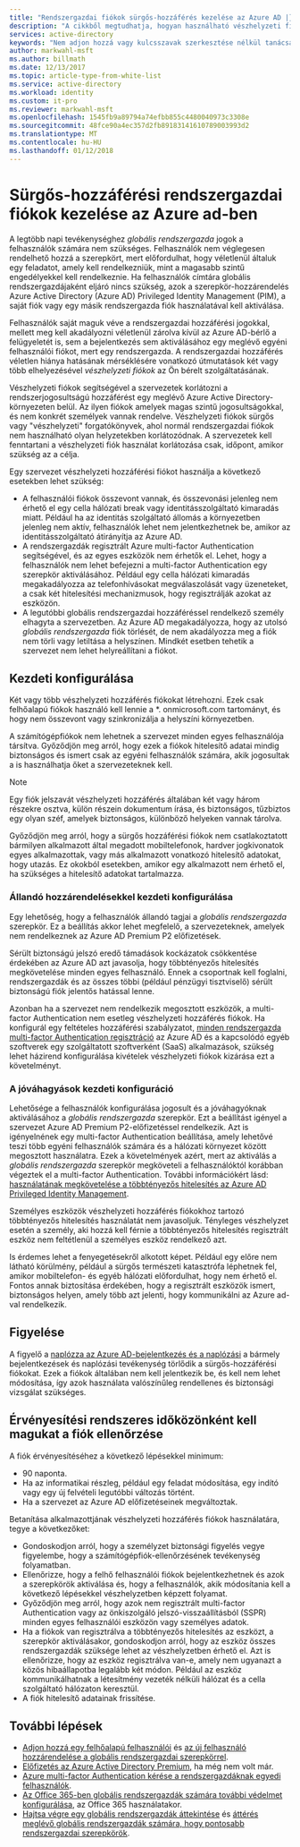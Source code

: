 ```yaml
---
title: "Rendszergazdai fiókok sürgős-hozzáférés kezelése az Azure AD |} Microsoft Docs"
description: "A cikkből megtudhatja, hogyan használható vészhelyzeti fiókok segítségével a szervezetek korlátozni a rendszerjogosultságú hozzáférést egy meglévő Azure Active Directory-környezeten belül."
services: active-directory
keywords: "Nem adjon hozzá vagy kulcsszavak szerkesztése nélkül tanácsadás a Keresőmotor-optimalizálást végző szakemberrel."
author: markwahl-msft
ms.author: billmath
ms.date: 12/13/2017
ms.topic: article-type-from-white-list
ms.service: active-directory
ms.workload: identity
ms.custom: it-pro
ms.reviewer: markwahl-msft
ms.openlocfilehash: 1545fb9a89794a74efbb855c4480040973c3308e
ms.sourcegitcommit: 48fce90a4ec357d2fb89183141610789003993d2
ms.translationtype: MT
ms.contentlocale: hu-HU
ms.lasthandoff: 01/12/2018
---
```

# <a name="manage-emergency-access-administrative-accounts-in-azure-ad"></a>Sürgős-hozzáférési rendszergazdai fiókok kezelése az Azure ad-ben 

A legtöbb napi tevékenységhez *globális rendszergazda* jogok a felhasználók számára nem szükséges. Felhasználók nem véglegesen rendelhető hozzá a szerepkört, mert előfordulhat, hogy véletlenül általuk egy feladatot, amely kell rendelkezniük, mint a magasabb szintű engedélyekkel kell rendelkeznie. Ha felhasználók címtára globális rendszergazdájaként eljáró nincs szükség, azok a szerepkör-hozzárendelés Azure Active Directory (Azure AD) Privileged Identity Management (PIM), a saját fiók vagy egy másik rendszergazda fiók használatával kell aktiválása.

Felhasználók saját maguk véve a rendszergazdai hozzáférési jogokkal, mellett meg kell akadályozni véletlenül zárolva kívül az Azure AD-bérlő a felügyeletét is, sem a bejelentkezés sem aktiválásához egy meglévő egyéni felhasználói fiókot, mert egy rendszergazda. A rendszergazdai hozzáférés véletlen hiánya hatásának mérséklésére vonatkozó útmutatások két vagy több elhelyezésével *vészhelyzeti fiókok* az Ön bérelt szolgáltatásának.

Vészhelyzeti fiókok segítségével a szervezetek korlátozni a rendszerjogosultságú hozzáférést egy meglévő Azure Active Directory-környezeten belül. Az ilyen fiókok amelyek magas szintű jogosultságokkal, és nem konkrét személyek vannak rendelve. Vészhelyzeti fiókok sürgős vagy "vészhelyzeti" forgatókönyvek, ahol normál rendszergazdai fiókok nem használható olyan helyzetekben korlátozódnak. A szervezetek kell fenntartani a vészhelyzeti fiók használat korlátozása csak, időpont, amikor szükség az a célja.

Egy szervezet vészhelyzeti hozzáférési fiókot használja a következő esetekben lehet szükség:

 - A felhasználói fiókok összevont vannak, és összevonási jelenleg nem érhető el egy cella hálózati break vagy identitásszolgáltató kimaradás miatt. Például ha az identitás szolgáltató állomás a környezetben jelenleg nem aktív, felhasználók lehet nem jelentkezhetnek be, amikor az identitásszolgáltató átirányítja az Azure AD. 
 - A rendszergazdák regisztrált Azure multi-factor Authentication segítségével, és az egyes eszközök nem érhetők el. Lehet, hogy a felhasználók nem lehet befejezni a multi-factor Authentication egy szerepkör aktiválásához. Például egy cella hálózati kimaradás megakadályozza az telefonhívásokat megválaszolását vagy üzeneteket, a csak két hitelesítési mechanizmusok, hogy regisztrálják azokat az eszközön. 
 - A legutóbbi globális rendszergazdai hozzáféréssel rendelkező személy elhagyta a szervezetben. Az Azure AD megakadályozza, hogy az utolsó *globális rendszergazda* fiók törlését, de nem akadályozza meg a fiók nem törli vagy letiltása a helyszínen. Mindkét esetben tehetik a szervezet nem lehet helyreállítani a fiókot.

## <a name="initial-configuration"></a>Kezdeti konfigurálása

Két vagy több vészhelyzeti hozzáférés fiókokat létrehozni. Ezek csak felhőalapú fiókok használó kell lennie a \*. onmicrosoft.com tartományt, és hogy nem összevont vagy szinkronizálja a helyszíni környezetben. 

A számítógépfiókok nem lehetnek a szervezet minden egyes felhasználója társítva. Győződjön meg arról, hogy ezek a fiókok hitelesítő adatai mindig biztonságos és ismert csak az egyéni felhasználók számára, akik jogosultak a is használhatja őket a szervezeteknek kell. 

> [!NOTE]
> Egy fiók jelszavát vészhelyzeti hozzáférés általában két vagy három részekre osztva, külön részein dokumentum írása, és biztonságos, tűzbiztos egy olyan széf, amelyek biztonságos, különböző helyeken vannak tárolva. 
>
> Győződjön meg arról, hogy a sürgős hozzáférési fiókok nem csatlakoztatott bármilyen alkalmazott által megadott mobiltelefonok, hardver jogkivonatok egyes alkalmazottak, vagy más alkalmazott vonatkozó hitelesítő adatokat, hogy utazás. Ez okokból esetekben, amikor egy alkalmazott nem érhető el, ha szükséges a hitelesítő adatokat tartalmazza. 

### <a name="initial-configuration-with-permanent-assignments"></a>Állandó hozzárendelésekkel kezdeti konfigurálása

Egy lehetőség, hogy a felhasználók állandó tagjai a *globális rendszergazda* szerepkör. Ez a beállítás akkor lehet megfelelő, a szervezeteknek, amelyek nem rendelkeznek az Azure AD Premium P2 előfizetések.

Sérült biztonságú jelszó eredő támadások kockázatok csökkentése érdekében az Azure AD azt javasolja, hogy többtényezős hitelesítés megkövetelése minden egyes felhasználó. Ennek a csoportnak kell foglalni, rendszergazdák és az összes többi (például pénzügyi tisztviselő) sérült biztonságú fiók jelentős hatással lenne. 

Azonban ha a szervezet nem rendelkezik megosztott eszközök, a multi-factor Authentication nem esetleg vészhelyzeti hozzáférés fiókok. Ha konfigurál egy feltételes hozzáférési szabályzatot, [minden rendszergazda multi-factor Authentication regisztráció](https://docs.microsoft.com/azure/multi-factor-authentication/multi-factor-authentication-get-started-user-states) az Azure AD és a kapcsolódó egyéb szoftverek egy szolgáltatott szoftverként (SaaS) alkalmazások, szükség lehet házirend konfigurálása kivételek vészhelyzeti fiókok kizárása ezt a követelményt.

### <a name="initial-configuration-with-approvals"></a>A jóváhagyások kezdeti konfiguráció

Lehetősége a felhasználók konfigurálása jogosult és a jóváhagyóknak aktiválásához a *globális rendszergazda* szerepkör. Ezt a beállítást igényel a szervezet Azure AD Premium P2-előfizetéssel rendelkezik. Azt is igényelnének egy multi-factor Authentication beállítása, amely lehetővé teszi több egyéni felhasználók számára és a hálózati környezet között megosztott használatra. Ezek a követelmények azért, mert az aktiválás a *globális rendszergazda* szerepkör megköveteli a felhasználóktól korábban végeztek el a multi-factor Authentication. További információkért lásd: [használatának megkövetelése a többtényezős hitelesítés az Azure AD Privileged Identity Management](https://docs.microsoft.com/azure/active-directory/active-directory-privileged-identity-management-how-to-require-mfa).

Személyes eszközök vészhelyzeti hozzáférés fiókokhoz tartozó többtényezős hitelesítés használatát nem javasoljuk. Tényleges vészhelyzet esetén a személy, aki hozzá kell férnie a többtényezős hitelesítés regisztrált eszköz nem feltétlenül a személyes eszköz rendelkező azt. 

Is érdemes lehet a fenyegetésekről alkotott képet. Például egy előre nem látható körülmény, például a sürgős természeti katasztrófa léphetnek fel, amikor mobiltelefon- és egyéb hálózati előfordulhat, hogy nem érhető el. Fontos annak biztosítása érdekében, hogy a regisztrált eszközök ismert, biztonságos helyen, amely több azt jelenti, hogy kommunikálni az Azure ad-val rendelkezik.

## <a name="ongoing-monitoring"></a>Figyelése

A figyelő a [naplózza az Azure AD-bejelentkezés és a naplózási](https://docs.microsoft.com/azure/active-directory/active-directory-reporting-activity-sign-ins) a bármely bejelentkezések és naplózási tevékenység törlődik a sürgős-hozzáférési fiókokat. Ezek a fiókok általában nem kell jelentkezik be, és kell nem lehet módosítása, így azok használata valószínűleg rendellenes és biztonsági vizsgálat szükséges.

## <a name="account-check-validation-must-occur-at-regular-intervals"></a>Érvényesítési rendszeres időközönként kell magukat a fiók ellenőrzése

A fiók érvényesítéséhez a következő lépésekkel minimum:
- 90 naponta.
- Ha az informatikai részleg, például egy feladat módosítása, egy indító vagy egy új felvételi legutóbbi változás történt.
- Ha a szervezet az Azure AD előfizetéseinek megváltoztak.

Betanítása alkalmazottjának vészhelyzeti hozzáférés fiókok használatára, tegye a következőket:

* Gondoskodjon arról, hogy a személyzet biztonsági figyelés vegye figyelembe, hogy a számítógépfiók-ellenőrzésének tevékenység folyamatban.
* Ellenőrizze, hogy a felhő felhasználói fiókok bejelentkezhetnek és azok a szerepkörök aktiválása és, hogy a felhasználók, akik módosítania kell a következő lépésekkel vészhelyzetben képzett folyamat.
* Győződjön meg arról, hogy azok nem regisztrált multi-factor Authentication vagy az önkiszolgáló jelszó-visszaállításból (SSPR) minden egyes felhasználói eszközön vagy személyes adatok. 
* Ha a fiókok van regisztrálva a többtényezős hitelesítés az eszközt, a szerepkör aktiválásakor, gondoskodjon arról, hogy az eszköz összes rendszergazdák szüksége lehet az vészhelyzetben érhető el. Azt is ellenőrizze, hogy az eszköz regisztrálva van-e, amely nem ugyanazt a közös hibaállapotba legalább két módon. Például az eszköz kommunikálhatnak a létesítmény vezeték nélküli hálózat és a cella szolgáltató hálózaton keresztül.
* A fiók hitelesítő adatainak frissítése.

## <a name="next-steps"></a>További lépések
- [Adjon hozzá egy felhőalapú felhasználói](add-users-azure-active-directory.md) és [az új felhasználó hozzárendelése a globális rendszergazdai szerepkörrel](active-directory-users-assign-role-azure-portal.md).
- [Előfizetés az Azure Active Directory Premium](active-directory-get-started-premium.md), ha még nem volt már.
- [Azure multi-factor Authentication kérése a rendszergazdáknak egyedi felhasználók](https://docs.microsoft.com/azure/multi-factor-authentication/multi-factor-authentication-get-started-user-states).
- [Az Office 365-ben globális rendszergazdák számára további védelmet konfigurálása](https://support.office.com/article/Protect-your-Office-365-global-administrator-accounts-6b4ded77-ac8d-42ed-8606-c014fd947560), az Office 365 használatakor.
- [Hajtsa végre egy globális rendszergazdák áttekintése](active-directory-privileged-identity-management-how-to-start-security-review.md) és [áttérés meglévő globális rendszergazdák számára, hogy pontosabb rendszergazdai szerepkörök](active-directory-assign-admin-roles-azure-portal.md).


